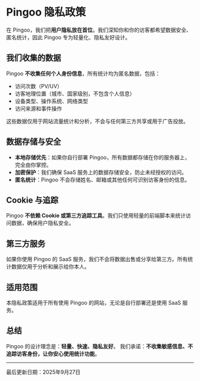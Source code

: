 # Pingoo 隐私政策

在 Pingoo，我们把**用户隐私放在首位**。我们深知你和你的访客都希望数据安全、匿名统计，因此 Pingoo 专为轻量化、隐私友好设计。

## 我们收集的数据

Pingoo **不收集任何个人身份信息**，所有统计均为匿名数据，包括：

* 访问次数（PV/UV）
* 访客地理位置（城市、国家级别，不包含个人信息）
* 设备类型、操作系统、网络类型
* 访问来源和事件操作

这些数据仅用于网站流量统计和分析，不会与任何第三方共享或用于广告投放。

## 数据存储与安全

* **本地存储优先**：如果你自行部署 Pingoo，所有数据都存储在你的服务器上，完全由你掌控。
* **加密保护**：我们确保 SaaS 服务上的数据存储安全，防止未经授权的访问。
* **匿名统计**：Pingoo 不会存储姓名、邮箱或其他任何可识别访客身份的信息。

## Cookie 与追踪

Pingoo **不依赖 Cookie 或第三方追踪工具**。我们只使用轻量的前端脚本来统计访问数据，确保用户隐私安全。

## 第三方服务

如果你使用 Pingoo 的 SaaS 服务，我们不会将数据出售或分享给第三方。所有统计数据仅用于分析和展示给你本人。

## 适用范围

本隐私政策适用于所有使用 Pingoo 的网站，无论是自行部署还是使用 SaaS 服务。

## 总结

Pingoo 的设计理念是：**轻量、快速、隐私友好**。
我们承诺：**不收集敏感信息、不追踪访客身份，让你安心使用统计功能**。

---

最后更新日期：2025年9月27日